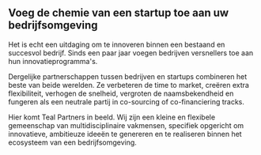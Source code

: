 <!-- title: Werken bij Teal Partners -->
<!-- author: Koen Denies -->
<!-- date: 2018-03-21 -->
<h2>Voeg de chemie van een startup toe aan uw bedrijfsomgeving</h2>
<p>Het is echt een uitdaging om te innoveren binnen een bestaand en succesvol bedrijf. Sinds een paar jaar voegen
bedrijven versnellers toe aan hun innovatieprogramma's.</p>
<p>Dergelijke partnerschappen tussen bedrijven en startups combineren het beste van beide werelden. Ze verbeteren de time to
    market, creëren extra flexibiliteit, verhogen de snelheid, vergroten de naamsbekendheid en fungeren als een neutrale
    partij in co-sourcing of co-financiering tracks.</p>
<p>Hier komt Teal Partners in beeld. Wij zijn een kleine en flexibele gemeenschap van multidisciplinaire vakmensen,
    specifiek opgericht om innovatieve, ambitieuze ideeën te genereren en te realiseren binnen het ecosysteem van een
    bedrijfsomgeving.</p>